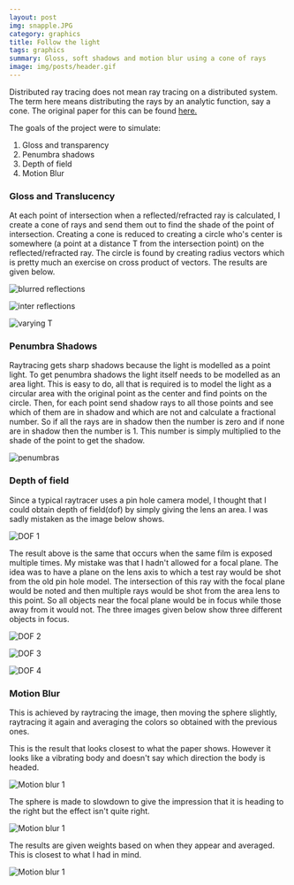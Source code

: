 ```yaml
---
layout: post
img: snapple.JPG
category: graphics
title: Follow the light
tags: graphics
summary: Gloss, soft shadows and motion blur using a cone of rays
image: img/posts/header.gif
---
```


Distributed ray tracing does not mean ray tracing on a distributed system. The term here means distributing the rays by an analytic function, say a cone. The original paper for this can be found [here.](http://artis.inrialpes.fr/Enseignement/TRSA/CookDistributed84.pdf)

The goals of the project were to simulate:

1. Gloss and transparency
2. Penumbra shadows
3. Depth of field
4. Motion Blur

### Gloss and Translucency

At each point of intersection when a reflected/refracted ray is calculated, I create a cone of rays and send them out to find the shade of the point of intersection.
Creating a cone is reduced to creating a circle who's center is somewhere (a point at a distance T from the intersection point) on the reflected/refracted ray. The circle is found by creating radius vectors which is pretty much an exercise on cross product of vectors.
The results are given below.

![blurred reflections](/img/distributedRT/reflections1.png "blurred reflections")

![inter reflections](/img/distributedRT/inter-reflections.png "inter reflections")

![varying T](/img/distributedRT/T=160,R=16,W=1,D=20.png "varying T to get close to pure reflections")

### Penumbra Shadows

Raytracing gets sharp shadows because the light is modelled as a point light. To get penumbra shadows the light itself needs to be modelled as an area light.
This is easy to do, all that is required is to model the light as a circular area with the original point as the center and find points on the circle.
Then, for each point send shadow rays to all those points and see which of them are in shadow and which are not and calculate a fractional number. So if all the rays are in shadow then the number is zero and if none are in shadow then the number is 1.
This number is simply multiplied to the shade of the point to get the shadow.

![penumbras](/img/distributedRT/penumbras.png "soft shadows")

### Depth of field

Since a typical raytracer uses a pin hole camera model, I thought that I could obtain depth of field(dof) by simply giving the lens an area. I was sadly mistaken as the image below shows.

![DOF 1](/img/distributedRT/DOF.jpg "depth of field, all out of focus")

The result above is the same that occurs when the same film is exposed multiple times.
My mistake was that I hadn't allowed for a focal plane. The idea was to have a plane on the lens axis to which a test ray would be shot from the old pin hole model. The intersection of this ray with the focal plane would be noted and then multiple rays would be shot from the area lens to this point.
So all objects near the focal plane would be in focus while those away from it would not.
The three images given below show three different objects in focus.

![DOF 2](/img/distributedRT/DOF1.png "depth of field, farthest in focus")

![DOF 3](/img/distributedRT/DOF2.png "depth of field, medium in focus")

![DOF 4](/img/distributedRT/DOF3.png "depth of field, closest in focus")

### Motion Blur

This is achieved by raytracing the image, then moving the sphere slightly, raytracing it again and averaging the colors so obtained with the previous ones.

This is the result that looks closest to what the paper shows. However it looks like a vibrating body and doesn't say which direction the body is headed.

![Motion blur 1](/img/distributedRT/looks_closest_to_the_paper.png "looks closest to what was in the paper")

The sphere is made to slowdown to give the impression that it is heading to the right but the effect isn't quite right.

![Motion blur 1](/img/distributedRT/MB_with_slow_down.png "making it look like it's slowing down")

The results are given weights based on when they appear and averaged. This is closest to what I had in mind.

![Motion blur 1](/img/distributedRT/weighte_Iter=30_speed=0.2.png "closer to what I wanted")
